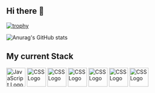 ## Hi there 👋

[![trophy](https://github-profile-trophy.vercel.app/?username=JonasScherz01&theme=monokai)](https://github.com/ryo-ma/github-profile-trophy)

![Anurag's GitHub stats](https://github-readme-stats.vercel.app/api?username=JonasScherz01&show_icons=true&theme=radical)

<h2 align="left">My current Stack</h2>

<div>
  <img src="https://cdn.worldvectorlogo.com/logos/c--4.svg" alt="JavaScript Logo" width="50" height="50"/>
  <img src="https://cdn.worldvectorlogo.com/logos/typescript.svg" alt="CSS Logo" width="50" height="50"/>
  <img src="https://cdn.worldvectorlogo.com/logos/react-2.svg" alt="CSS Logo" width="50" height="50"/>
  <img src="https://cdn.worldvectorlogo.com/logos/primereact-1.svg" alt="CSS Logo" width="50" height="50"/>
  <img src="https://cdn.worldvectorlogo.com/logos/graphql-logo-2.svg" alt="CSS Logo" width="50" height="50"/>
  <img src="https://cdn.worldvectorlogo.com/logos/nodejs-2.svg" alt="CSS Logo" width="50" height="50"/>
  <img src="https://cdn.worldvectorlogo.com/logos/nextjs-2.svg" alt="CSS Logo" width="50" height="50"/>
</div>


<!--
**JonasScherz01/JonasScherz01** is a ✨ _special_ ✨ repository because its `README.md` (this file) appears on your GitHub profile.

Here are some ideas to get you started:

- 🔭 I’m currently working on ...
- 🌱 I’m currently learning ...
- 👯 I’m looking to collaborate on ...
- 🤔 I’m looking for help with ...
- 💬 Ask me about ...
- 📫 How to reach me: ...
- 😄 Pronouns: ...
- ⚡ Fun fact: ...
-->
